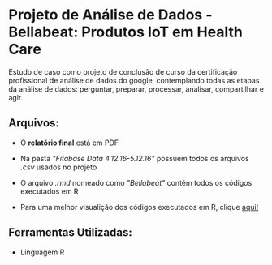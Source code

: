 # Projeto de Análise de Dados - Bellabeat: Produtos IoT em Health Care

Estudo de caso como projeto de conclusão de curso da certificação profissional de análise de dados do google, contemplando todas as etapas da análise de dados: perguntar, preparar, processar, analisar, compartilhar e agir. 

## Arquivos:

- O **relatório final** está em PDF

- Na pasta *"Fitabase Data 4.12.16-5.12.16"* possuem todos os arquivos *.csv* usados no projeto

- O arquivo *.rmd* nomeado como *"Bellabeat"* contém todos os códigos executados em R

- Para uma melhor visualição dos códigos executados em R, clique [aqui!](https://bccalegari.github.io/coursera_google_data_analytics_p2/)

## Ferramentas Utilizadas:

- Linguagem R
